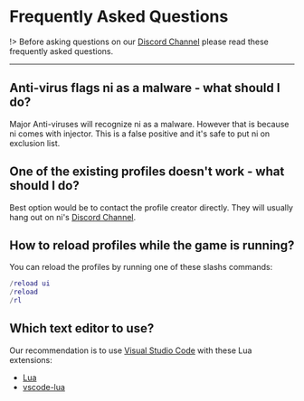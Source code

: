 # Frequently Asked Questions

!> Before asking questions on our [Discord Channel](https://discord.gg/KBnQQgNBGm) please read these frequently asked questions.

---

## Anti-virus flags ni as a malware - what should I do?

Major Anti-viruses will recognize ni as a malware. However that is because ni comes with injector. This is a false positive and it's safe to put ni on exclusion list.

## One of the existing profiles doesn't work - what should I do?

Best option would be to contact the profile creator directly. They will usually hang out on ni's [Discord Channel](https://discord.gg/KBnQQgNBGm).

## How to reload profiles while the game is running?

You can reload the profiles by running one of these slashs commands:

```lua
/reload ui
/reload
/rl
```

## Which text editor to use?

Our recommendation is to use [Visual Studio Code](https://code.visualstudio.com/) with these Lua extensions:

- [Lua](https://marketplace.visualstudio.com/items?itemName=sumneko.lua)
- [vscode-lua](https://marketplace.visualstudio.com/items?itemName=trixnz.vscode-lua)

